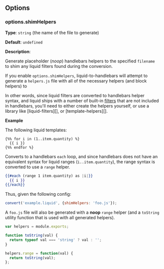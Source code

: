 
## Options

### options.shimHelpers

**Type**: `string` (the name of the file to generate)

**Default**: `undefined`

**Description**:

Generate placeholder (_noop_) handlebars helpers to the specified `filename` to shim any liquid filters found during the conversion.

If you enable `options.shimHelpers`, liquid-to-handlebars will attempt to generate a `helpers.js` file with all of the necessary helpers (and block helpers) to

In other words, since liquid filters are converted to handlebars helper syntax, and liquid ships with a number of built-in [filters](https://github.com/Shopify/liquid/wiki/Liquid-for-Designers) that are not included in handlebars, you'll need to either create the helpers yourself, or use a library like [liquid-filters][], or [template-helpers][].

**Example**

The following liquid templates:

```liquid
{%% for i in (1..item.quantity) %}
  {{ i }}
{%% endfor %}
```

Converts to a handlebars `each` loop, and since handlebars does not have an equivalent syntax for liquid ranges (`i..item.quantity`), the range syntax is converted to use a `range` helper.

```handlebars
{{#each (range 1 item.quantity) as |i|}}
  {{ i }}
{{/each}}
```

Thus, given the following config:


```js
convert('example.liquid', {shimHelpers: 'foo.js'});
```

A `foo.js` file will also be generated with a **noop** `range` helper (and a `toString` utility function that is used with all generated helpers).

```js
var helpers = module.exports;

function toString(val) {
  return typeof val === 'string' ? val : '';
}

helpers.range = function(val) {
  return toString(val);
};
```
